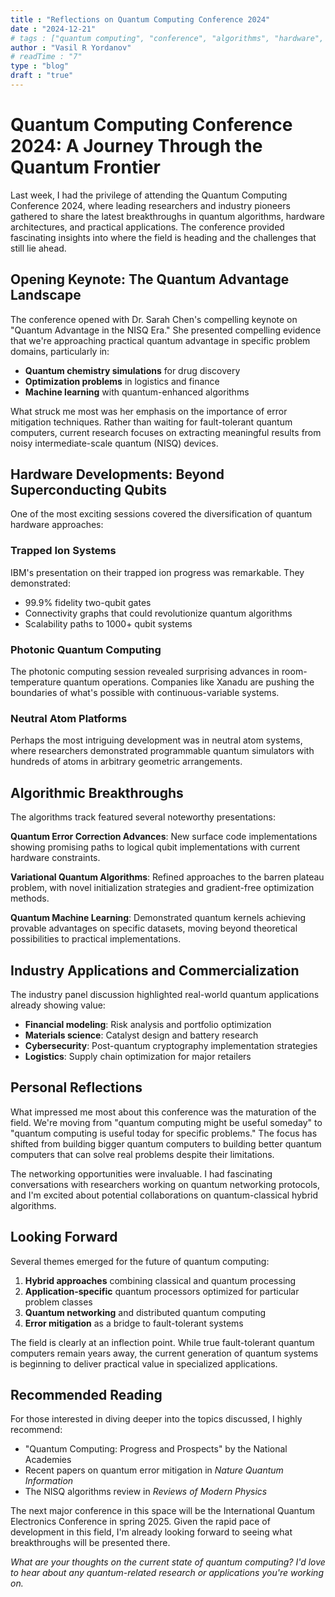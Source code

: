 ```yaml
---
title : "Reflections on Quantum Computing Conference 2024"
date : "2024-12-21"
# tags : ["quantum computing", "conference", "algorithms", "hardware", "research"]
author : "Vasil R Yordanov"
# readTime : "7"
type : "blog"
draft : "true"
---
```


# Quantum Computing Conference 2024: A Journey Through the Quantum Frontier

Last week, I had the privilege of attending the Quantum Computing Conference 2024, where leading researchers and industry pioneers gathered to share the latest breakthroughs in quantum algorithms, hardware architectures, and practical applications. The conference provided fascinating insights into where the field is heading and the challenges that still lie ahead.

## Opening Keynote: The Quantum Advantage Landscape

The conference opened with Dr. Sarah Chen's compelling keynote on "Quantum Advantage in the NISQ Era." She presented compelling evidence that we're approaching practical quantum advantage in specific problem domains, particularly in:

- **Quantum chemistry simulations** for drug discovery
- **Optimization problems** in logistics and finance  
- **Machine learning** with quantum-enhanced algorithms

What struck me most was her emphasis on the importance of error mitigation techniques. Rather than waiting for fault-tolerant quantum computers, current research focuses on extracting meaningful results from noisy intermediate-scale quantum (NISQ) devices.

## Hardware Developments: Beyond Superconducting Qubits

One of the most exciting sessions covered the diversification of quantum hardware approaches:

### Trapped Ion Systems
IBM's presentation on their trapped ion progress was remarkable. They demonstrated:
- 99.9% fidelity two-qubit gates
- Connectivity graphs that could revolutionize quantum algorithms
- Scalability paths to 1000+ qubit systems

### Photonic Quantum Computing
The photonic computing session revealed surprising advances in room-temperature quantum operations. Companies like Xanadu are pushing the boundaries of what's possible with continuous-variable systems.

### Neutral Atom Platforms
Perhaps the most intriguing development was in neutral atom systems, where researchers demonstrated programmable quantum simulators with hundreds of atoms in arbitrary geometric arrangements.

## Algorithmic Breakthroughs

The algorithms track featured several noteworthy presentations:

**Quantum Error Correction Advances**: New surface code implementations showing promising paths to logical qubit implementations with current hardware constraints.

**Variational Quantum Algorithms**: Refined approaches to the barren plateau problem, with novel initialization strategies and gradient-free optimization methods.

**Quantum Machine Learning**: Demonstrated quantum kernels achieving provable advantages on specific datasets, moving beyond theoretical possibilities to practical implementations.

## Industry Applications and Commercialization

The industry panel discussion highlighted real-world quantum applications already showing value:

- **Financial modeling**: Risk analysis and portfolio optimization
- **Materials science**: Catalyst design and battery research  
- **Cybersecurity**: Post-quantum cryptography implementation strategies
- **Logistics**: Supply chain optimization for major retailers

## Personal Reflections

What impressed me most about this conference was the maturation of the field. We're moving from "quantum computing might be useful someday" to "quantum computing is useful today for specific problems." The focus has shifted from building bigger quantum computers to building better quantum computers that can solve real problems despite their limitations.

The networking opportunities were invaluable. I had fascinating conversations with researchers working on quantum networking protocols, and I'm excited about potential collaborations on quantum-classical hybrid algorithms.

## Looking Forward

Several themes emerged for the future of quantum computing:

1. **Hybrid approaches** combining classical and quantum processing
2. **Application-specific** quantum processors optimized for particular problem classes
3. **Quantum networking** and distributed quantum computing
4. **Error mitigation** as a bridge to fault-tolerant systems

The field is clearly at an inflection point. While true fault-tolerant quantum computers remain years away, the current generation of quantum systems is beginning to deliver practical value in specialized applications.

## Recommended Reading

For those interested in diving deeper into the topics discussed, I highly recommend:

- "Quantum Computing: Progress and Prospects" by the National Academies
- Recent papers on quantum error mitigation in *Nature Quantum Information*
- The NISQ algorithms review in *Reviews of Modern Physics*

The next major conference in this space will be the International Quantum Electronics Conference in spring 2025. Given the rapid pace of development in this field, I'm already looking forward to seeing what breakthroughs will be presented there.

*What are your thoughts on the current state of quantum computing? I'd love to hear about any quantum-related research or applications you're working on.*
